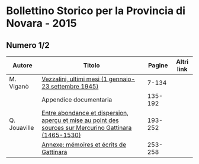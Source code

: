 # Bollettino Storico per la Provincia di Novara - 2015

## Numero 1/2

| Autore       | Titolo                                                                                                                                               | Pagine  | Altri link |
|--------------|------------------------------------------------------------------------------------------------------------------------------------------------------|---------|------------|
| M. Viganò    | [Vezzalini, ultimi mesi (1 gennaio-23 settembre 1945)](http://www.ssno.it/BSPNo/bspn_2015.html#01)                                                   | 7-134   |            |
|              | Appendice documentaria                                                                                                                               | 135-192 |            |
| Q. Jouaville | [Entre abondance et dispersion, aperçu et mise au point des sources sur Mercurino Gattinara (1465-1530)](http://www.ssno.it/BSPNo/bspn_2015.html#02) | 193-252 |            |
|              | [Annexe: mémoires et écrits de Gattinara](http://www.ssno.it/BSPNo/bspn_2015.html#02)                                                                | 253-258 |            |
